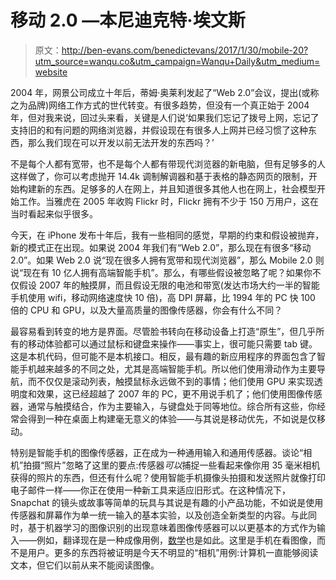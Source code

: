 # 移动 2.0 —本尼迪克特·埃文斯

> 原文：<http://ben-evans.com/benedictevans/2017/1/30/mobile-20?utm_source=wanqu.co&utm_campaign=Wanqu+Daily&utm_medium=website>

2004 年，网景公司成立十年后，蒂姆·奥莱利发起了“Web 2.0”会议，提出(或称之为品牌)网络工作方式的世代转变。有很多趋势，但没有一个真正始于 2004 年，但对我来说，回过头来看，关键是人们说‘如果我们忘记了拨号上网，忘记了支持旧的和有问题的网络浏览器，并假设现在有很多人上网并已经习惯了这种东西，那么我们现在可以开发以前无法开发的东西吗？’

不是每个人都有宽带，也不是每个人都有带现代浏览器的新电脑，但有足够多的人这样做了，你可以考虑抛开 14.4k 调制解调器和基于表格的静态网页的限制，开始构建新的东西。足够多的人在网上，并且知道很多其他人也在网上，社会模型开始工作。当雅虎在 2005 年收购 Flickr 时，Flickr 拥有不少于 150 万用户，这在当时看起来似乎很多。

今天，在 iPhone 发布十年后，我有一些相同的感觉，早期的约束和假设被抛弃，新的模式正在出现。如果说 2004 年我们有“Web 2.0”，那么现在有很多“移动 2.0”。如果 Web 2.0 说“现在很多人拥有宽带和现代浏览器”，那么 Mobile 2.0 则说“现在有 10 亿人拥有高端智能手机”。那么，有哪些假设被忽略了呢？如果你不仅假设 2007 年的触摸屏，而且假设无限的电池和带宽(发达市场大约一半的智能手机使用 wifi，移动网络速度快 10 倍)，高 DPI 屏幕，比 1994 年的 PC 快 100 倍的 CPU 和 GPU，以及大量高质量的图像传感器，你会有什么不同？

最容易看到转变的地方是界面。尽管脸书转向在移动设备上打造“原生”，但几乎所有的移动体验都可以通过鼠标和键盘来操作——事实上，很可能只需要 tab 键。这是本机代码，但可能不是本机接口。相反，最有趣的新应用程序的界面包含了智能手机越来越多的不同之处，尤其是高端智能手机。所以他们使用滑动作为主要导航，而不仅仅是滚动列表，触摸鼠标永远做不到的事情；他们使用 GPU 来实现透明度和效果，这已经超越了 2007 年的 PC，更不用说手机了；他们使用图像传感器，通常与触摸结合，作为主要输入，与键盘处于同等地位。综合所有这些，你经常会得到一种在桌面上构建毫无意义的体验——与其说是移动优先，不如说是仅移动。

特别是智能手机的图像传感器，正在成为一种通用输入和通用传感器。谈论“相机”拍摄“照片”忽略了这里的要点:传感器*可以*捕捉一些看起来像你用 35 毫米相机获得的照片的东西，但还有什么呢？使用智能手机摄像头拍摄和发送照片就像打印电子邮件一样——你正在使用一种新工具来适应旧形式。在这种情况下，Snapchat 的镜头或故事等简单的玩具与其说是有趣的小产品功能，不如说是使用传感器和屏幕作为单一统一输入的基本实验，以及创造全新类型的内容。与此同时，基于机器学习的图像识别的出现意味着图像传感器可以以更基本的方式作为输入——例如，翻译现在是一种成像用例，[数学](https://photomath.net/en/)也是如此。这里是手机在看图像，而不是用户。更多的东西将被证明是今天不明显的“相机”用例:计算机一直能够阅读文本，但它们以前从来不能阅读图像。